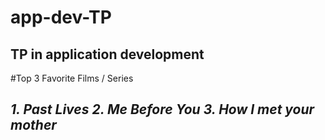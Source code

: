 # app-dev-TP
TP in application development
---
#Top 3 Favorite Films / Series

*1. Past Lives*
*2. Me Before You*
*3. How I met your mother*
---
